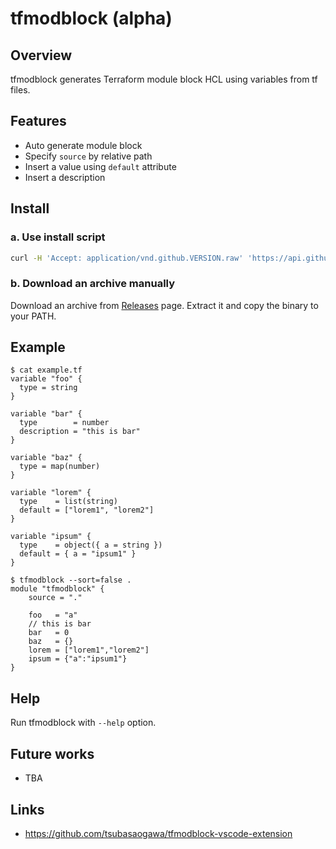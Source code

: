 # tfmodblock (alpha)

## Overview

tfmodblock generates Terraform module block HCL using variables from tf files.

## Features

- Auto generate module block
- Specify `source` by relative path
- Insert a value using `default` attribute
- Insert a description

## Install

### a. Use install script

```bash
curl -H 'Accept: application/vnd.github.VERSION.raw' 'https://api.github.com/repos/tsubasaogawa/tfmodblock/contents/install.sh?ref=main' | bash
```

### b. Download an archive manually

Download an archive from [Releases](https://github.com/tsubasaogawa/tfmodblock/releases/latest) page.
Extract it and copy the binary to your PATH.

## Example

```hcl
$ cat example.tf
variable "foo" {
  type = string
}

variable "bar" {
  type        = number
  description = "this is bar"
}

variable "baz" {
  type = map(number)
}

variable "lorem" {
  type    = list(string)
  default = ["lorem1", "lorem2"]
}

variable "ipsum" {
  type    = object({ a = string })
  default = { a = "ipsum1" }
}
```

```hcl
$ tfmodblock --sort=false .
module "tfmodblock" {
    source = "."
    
    foo   = "a"
    // this is bar
    bar   = 0
    baz   = {}
    lorem = ["lorem1","lorem2"]
    ipsum = {"a":"ipsum1"}
}
```

## Help

Run tfmodblock with `--help` option.

## Future works

- TBA

## Links

- <https://github.com/tsubasaogawa/tfmodblock-vscode-extension>
